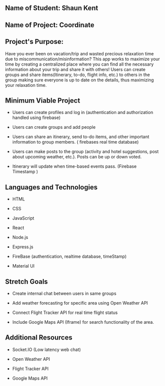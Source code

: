 ## Name of Student: Shaun Kent

## Name of Project: Coordinate

## Project's Purpose:

Have you ever been on vacation/trip and wasted precious relaxation time due to miscommunication/misinformation? This app works to maximize your time by creating a centralized place where you can find all the necessary information about your trip and share it with others! Users can create groups and share items(Itinerary, to-do, flight info, etc.) to others in the group making sure everyone is up to date on the details, thus maximizing your relaxation time.  

## Minimum Viable Project

* Users can create profiles and log in (authentication and authorization handled using firebase)  

* Users can create groups and add people

* Users can share an itinerary, send to-do items, and other important information to group members. ( firebases real time database)

* Users can make posts to the group (activity and hotel suggestions, post about upcoming weather, etc.). Posts can be up or down voted.

* Itinerary will update when time-based events pass. (Firebase Timestamp )

## Languages and Technologies

* HTML

* CSS

* JavaScript

* React

* Node.js

* Express.js

* FireBase (authentication, realtime database, timeStamp)

* Material UI

## Stretch Goals

* Create internal chat between users in same groups

* Add weather forecasting for specific area using Open Weather API

* Connect Flight Tracker API for real time flight status

* Include Google Maps API (Iframe) for search functionality of the area.

## Additional Resources

* Socket.IO (Low latency web chat)

* Open Weather API

* Flight Tracker API

* Google Maps API

